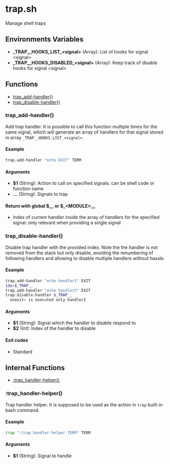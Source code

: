 # trap.sh

Manage shell traps

## Environments Variables

* **\_TRAP__HOOKS_LIST_\<signal\>** (Array): List of hooks for signal \<signal\>
* **\_TRAP__HOOKS_DISABLED_\<signal\>** (Array): Keep track of disable hooks for signal \<signal\>


## Functions
* [trap_add-handler()](#trap_add-handler)
* [trap_disable-handler()](#trap_disable-handler)


### trap_add-handler()

Add trap handler.
  It is possible to call this function multiple times for the same signal, which will generate an array of handlers for that signal stored in array `_TRAP__HOOKS_LIST_<signal>`.

#### Example

```bash
trap.add-handler "echo EXIT" TERM
```

#### Arguments

* **$1** (String): Action to call on specified signals: can be shell code or function name
* **...** (String): Signals to trap

#### Return with global $__ or $_\<MODULE\>__

* Index of current handler inside the array of handlers for the specified signal: only relevant when providing a single signal

### trap_disable-handler()

Disable trap handler with the provided index.
  Note the the handler is not removed from the stack but only disable, avoiding the renumbering of following handlers and allowing to disable multiple handlers without hassle.

#### Example

```bash
trap.add-handler "echo handler1" EXIT
idx=$_TRAP__
trap.add-handler "echo handler2" EXIT
trap.disable-handler $_TRAP__
  onexit> is executed only handler2
```

#### Arguments

* **$1** (String): Signal which the handler to disable respond to
* **$2** (Int): Index of the handler to disable

#### Exit codes

* Standard



## Internal Functions
* [:trap_handler-helper()](#trap_handler-helper)


### :trap_handler-helper()

Trap handler helper.
  It is supposed to be used as the action in `trap` built-in bash command.

#### Example

```bash
trap ":trap_handler-helper TERM" TERM
```

#### Arguments

* **$1** (String): Signal to handle


